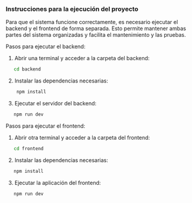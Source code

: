 ### Instrucciones para la ejecución del proyecto

Para que el sistema funcione correctamente, es necesario ejecutar el backend y el frontend de forma separada. Esto permite mantener ambas partes del sistema organizadas y facilita el mantenimiento y las pruebas.

Pasos para ejecutar el backend:

1. Abrir una terminal y acceder a la carpeta del backend:
```bash
   cd backend
```
2. Instalar las dependencias necesarias:
```bash
    npm install
```

3. Ejecutar el servidor del backend:
```bash
   npm run dev
```

Pasos para ejecutar el frontend:

1. Abrir otra terminal y acceder a la carpeta del frontend:
```bash
   cd frontend
```

2. Instalar las dependencias necesarias:
```bash
   npm install
```
3. Ejecutar la aplicación del frontend:
```bash
   npm run dev
```
